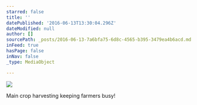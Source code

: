 ```yaml
---
starred: false
title: ''
datePublished: '2016-06-13T13:30:04.296Z'
dateModified: null
author: []
sourcePath: _posts/2016-06-13-7a6bfa75-6d8c-4565-b395-3479ea4b6acd.md
inFeed: true
hasPage: false
inNav: false
_type: MediaObject

---
```

![](https://the-grid-user-content.s3-us-west-2.amazonaws.com/527ad47c-4a93-4def-935b-274ef460cb57.jpg)

Main crop harvesting keeping farmers busy!